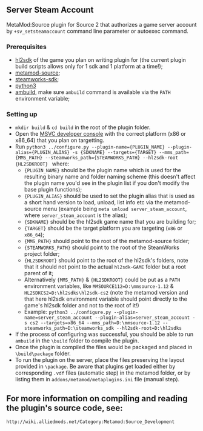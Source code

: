 ## Server Steam Account

 MetaMod:Source plugin for Source 2 that authorizes a game server account by `+sv_setsteamaccount` command line parameter or autoexec command.

### Prerequisites
 * [hl2sdk](https://github.com/alliedmodders/hl2sdk) of the game you plan on writing plugin for (the current plugin build scripts allows only for 1 sdk and 1 platform at a time!);
 * [metamod-source](https://github.com/alliedmodders/metamod-source);
 * [steamworks-sdk](https://partner.steamgames.com/dashboard);
 * [python3](https://www.python.org/)
 * [ambuild](https://github.com/alliedmodders/ambuild), make sure ``ambuild`` command is available via the ``PATH`` environment variable;

### Setting up
 * ``mkdir build`` & ``cd build`` in the root of the plugin folder.
 * Open the [MSVC developer console](https://learn.microsoft.com/en-us/cpp/build/building-on-the-command-line) with the correct platform (x86 or x86_64) that you plan on targetting.
 * Run ``python3 ../configure.py --plugin-name={PLUGIN_NAME} --plugin-alias={PLUGIN_ALIAS} -s {SDKNAME} --targets={TARGET} --mms_path={MMS_PATH} --steamworks_path={STEAMWORKS_PATH} --hl2sdk-root {HL2SDKROOT} `` where:
   * ``{PLUGIN_NAME}`` should be the plugin name which is used for the resulting binary name and folder naming scheme (this doesn't affect the plugin name you'd see in the plugin list if you don't modify the base plugin functions);
   * ``{PLUGIN_ALIAS}`` should be used to set the plugin alias that is used as a short hand version to load, unload, list info etc via the metamod-source menu (example being ``meta unload server_steam_account``, where ``server_steam_account`` is the alias);
   * ``{SDKNAME}`` should be the hl2sdk game name that you are building for;
   * ``{TARGET}`` should be the target platform you are targeting (``x86`` or ``x86_64``);
   * ``{MMS_PATH}`` should point to the root of the metamod-source folder;
   * ``{STEAMWORKS_PATH}`` should point to the root of the SteamWorks project folder;
   * ``{HL2SDKROOT}`` should point to the root of the hl2sdk's folders, note that it should not point to the actual ``hl2sdk-GAME`` folder but a root parent of it;
   * Alternatively ``{MMS_PATH}`` & ``{HL2SDKROOT}`` could be put as a ``PATH`` environment variables, like ``MMSOURCE112=D:\mmsource-1.12`` & ``HL2SDKCS2=D:\hl2sdks\hl2sdk-cs2`` (note the metamod version and that here hl2sdk environment variable should point directly to the game's hl2sdk folder and not to the root of it!)
   * Example: ``python3 ../configure.py --plugin-name=server_steam_account --plugin-alias=server_steam_account -s cs2 --targets=x86_64 --mms_path=D:\mmsource-1.12 --steamworks_path=D:\steamworks_sdk --hl2sdk-root=D:\hl2sdks``
 * If the process of configuring was successful, you should be able to run ``ambuild`` in the ``\build`` folder to compile the plugin.
 * Once the plugin is compiled the files would be packaged and placed in ``\build\package`` folder.
 * To run the plugin on the server, place the files preserving the layout provided in ``\package``. Be aware that plugins get loaded either by corresponding ``.vdf`` files (automatic step) in the metamod folder, or by listing them in ``addons/metamod/metaplugins.ini`` file (manual step).

## For more information on compiling and reading the plugin's source code, see:

	http://wiki.alliedmods.net/Category:Metamod:Source_Development


